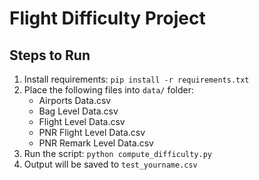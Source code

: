 # Flight Difficulty Project

## Steps to Run
1. Install requirements: `pip install -r requirements.txt`
2. Place the following files into `data/` folder:
   - Airports Data.csv
   - Bag Level Data.csv
   - Flight Level Data.csv
   - PNR Flight Level Data.csv
   - PNR Remark Level Data.csv
3. Run the script: `python compute_difficulty.py`
4. Output will be saved to `test_yourname.csv`
